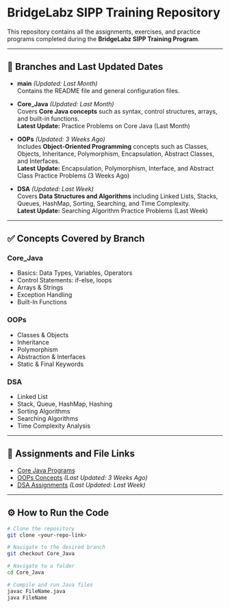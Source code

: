 # BridgeLabz SIPP Training Repository

This repository contains all the assignments, exercises, and practice programs completed during the **BridgeLabz SIPP Training Program**.

---

## 📂 Branches and Last Updated Dates

- **main** *(Updated: Last Month)*  
  Contains the README file and general configuration files.

- **Core_Java** *(Updated: Last Month)*  
  Covers **Core Java concepts** such as syntax, control structures, arrays, and built-in functions.  
  **Latest Update:** Practice Problems on Core Java (Last Month)

- **OOPs** *(Updated: 3 Weeks Ago)*  
  Includes **Object-Oriented Programming** concepts such as Classes, Objects, Inheritance, Polymorphism, Encapsulation, Abstract Classes, and Interfaces.  
  **Latest Update:** Encapsulation, Polymorphism, Interface, and Abstract Class Practice Problems (3 Weeks Ago)

- **DSA** *(Updated: Last Week)*  
  Covers **Data Structures and Algorithms** including Linked Lists, Stacks, Queues, HashMap, Sorting, Searching, and Time Complexity.  
  **Latest Update:** Searching Algorithm Practice Problems (Last Week)


---

## ✅ Concepts Covered by Branch

### Core_Java
- Basics: Data Types, Variables, Operators
- Control Statements: if-else, loops
- Arrays & Strings
- Exception Handling
- Built-In Functions

### OOPs
- Classes & Objects
- Inheritance
- Polymorphism
- Abstraction & Interfaces
- Static & Final Keywords

### DSA
- Linked List
- Stack, Queue, HashMap, Hashing
- Sorting Algorithms
- Searching Algorithms
- Time Complexity Analysis

---

## 📌 Assignments and File Links
- [Core Java Programs](https://github.com/Dhruvgupta092/BridgeLabz-SIPP-Training/tree/Core_Java/Core_Java)
- [OOPs Concepts](https://github.com/Dhruvgupta092/BridgeLabz-SIPP-Training/tree/OOPs) *(Last Updated: 3 Weeks Ago)*
- [DSA Assignments]([./DSA](https://github.com/Dhruvgupta092/BridgeLabz-SIPP-Training/tree/DSA)) *(Last Updated: Last Week)*
  

---

## ⚙️ How to Run the Code
```bash
# Clone the repository
git clone <your-repo-link>

# Navigate to the desired branch
git checkout Core_Java

# Navigate to a folder
cd Core_Java

# Compile and run Java files
javac FileName.java
java FileName
